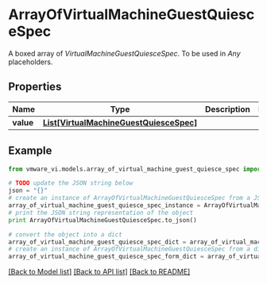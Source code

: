 # ArrayOfVirtualMachineGuestQuiesceSpec

A boxed array of *VirtualMachineGuestQuiesceSpec*. To be used in *Any* placeholders. 

## Properties
Name | Type | Description | Notes
------------ | ------------- | ------------- | -------------
**value** | [**List[VirtualMachineGuestQuiesceSpec]**](VirtualMachineGuestQuiesceSpec.md) |  | 

## Example

```python
from vmware_vi.models.array_of_virtual_machine_guest_quiesce_spec import ArrayOfVirtualMachineGuestQuiesceSpec

# TODO update the JSON string below
json = "{}"
# create an instance of ArrayOfVirtualMachineGuestQuiesceSpec from a JSON string
array_of_virtual_machine_guest_quiesce_spec_instance = ArrayOfVirtualMachineGuestQuiesceSpec.from_json(json)
# print the JSON string representation of the object
print ArrayOfVirtualMachineGuestQuiesceSpec.to_json()

# convert the object into a dict
array_of_virtual_machine_guest_quiesce_spec_dict = array_of_virtual_machine_guest_quiesce_spec_instance.to_dict()
# create an instance of ArrayOfVirtualMachineGuestQuiesceSpec from a dict
array_of_virtual_machine_guest_quiesce_spec_form_dict = array_of_virtual_machine_guest_quiesce_spec.from_dict(array_of_virtual_machine_guest_quiesce_spec_dict)
```
[[Back to Model list]](../README.md#documentation-for-models) [[Back to API list]](../README.md#documentation-for-api-endpoints) [[Back to README]](../README.md)


